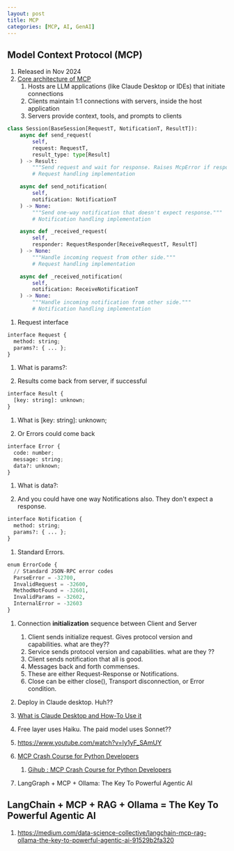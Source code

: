 ```yaml
---
layout: post
title: MCP
categories: [MCP, AI, GenAI] 
--- 
```


## Model Context Protocol (MCP)
1. Released in Nov 2024
1. [Core architecture of MCP](https://modelcontextprotocol.io/docs/concepts/architecture)
    1. Hosts are LLM applications (like Claude Desktop or IDEs) that initiate connections
    1. Clients maintain 1:1 connections with servers, inside the host application
    1. Servers provide context, tools, and prompts to clients

```Python
class Session(BaseSession[RequestT, NotificationT, ResultT]):
    async def send_request(
        self,
        request: RequestT,
        result_type: type[Result]
    ) -> Result:
        """Send request and wait for response. Raises McpError if response contains error."""
        # Request handling implementation

    async def send_notification(
        self,
        notification: NotificationT
    ) -> None:
        """Send one-way notification that doesn't expect response."""
        # Notification handling implementation

    async def _received_request(
        self,
        responder: RequestResponder[ReceiveRequestT, ResultT]
    ) -> None:
        """Handle incoming request from other side."""
        # Request handling implementation

    async def _received_notification(
        self,
        notification: ReceiveNotificationT
    ) -> None:
        """Handle incoming notification from other side."""
        # Notification handling implementation
```

1. Request interface 

```python
interface Request {
  method: string;
  params?: { ... };
}
```

1. What is params?: 

1. Results come back from server, if successful 

```python 
interface Result {
  [key: string]: unknown;
}
```

1. What is [key: string]: unknown;

1. Or Errors could come back 

```python
interface Error {
  code: number;
  message: string;
  data?: unknown;
}
```

1. What is data?: 

1. And you could have one way Notifications also. They don't expect a response. 

```python
interface Notification {
  method: string;
  params?: { ... };
}
```

1. Standard Errors. 

```python
enum ErrorCode {
  // Standard JSON-RPC error codes
  ParseError = -32700,
  InvalidRequest = -32600,
  MethodNotFound = -32601,
  InvalidParams = -32602,
  InternalError = -32603
}
```

1. Connection **initialization** sequence between Client and Server 
    1. Client sends initialize request. Gives protocol version and capabilities. what are they?? 
    1. Service sends protocol version and capabilities. what are they ?? 
    1. Client sends notification that all is good. 
    1. Messages back and forth commenses. 
    1. These are either Request-Response or Notifications. 
    1. Close can be either close(), Transport disconnection, or Error condition. 


1. Deploy in Claude desktop. Huh?? 
1. [What is Claude Desktop and How-To Use it](https://www.youtube.com/watch?v=lkt_g6RV1o0)
1. Free layer uses Haiku. The paid model uses Sonnet??





1. https://www.youtube.com/watch?v=Iy1yF_SAmUY
1. [MCP Crash Course for Python Developers](https://www.youtube.com/watch?v=5xqFjh56AwM)
    1. [Gihub : MCP Crash Course for Python Developers](https://github.com/daveebbelaar/ai-cookbook/tree/main/mcp/crash-course)

1. LangGraph + MCP + Ollama: The Key To Powerful Agentic AI


## LangChain + MCP + RAG + Ollama = The Key To Powerful Agentic AI
1. https://medium.com/data-science-collective/langchain-mcp-rag-ollama-the-key-to-powerful-agentic-ai-91529b2fa320

